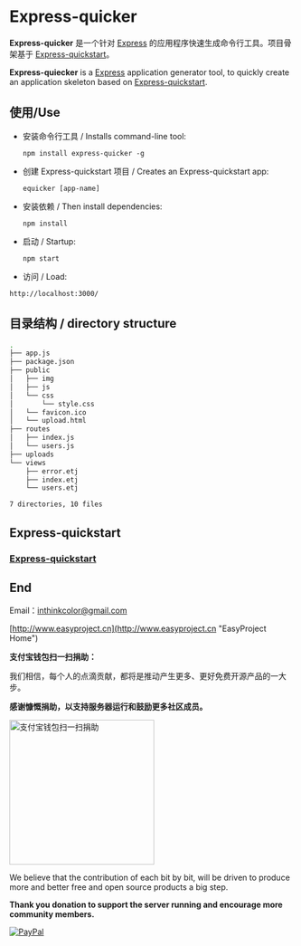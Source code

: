 # Express-quicker

**Express-quicker** 是一个针对 [Express](http://expressjs.com/ "Express - Node.js web application framework") 的应用程序快速生成命令行工具。项目骨架基于 [Express-quickstart](https://github.com/ushelp/Express-quickstart "Express-quickstart")。


**Express-quiecker** is a [Express](http://expressjs.com/ "Express - Node.js web application framework") application generator tool, to quickly create an application skeleton based on [Express-quickstart](https://github.com/ushelp/Express-quickstart "Express-quickstart").



## 使用/Use

- 安装命令行工具 / Installs command-line tool:
	```
	npm install express-quicker -g
	```

- 创建 Express-quickstart 项目 / Creates an Express-quickstart app:
	```
	equicker [app-name]
	```

- 安装依赖 / Then install dependencies:
	```
	npm install
	```
	
- 启动 / Startup:
	```
	npm start
	```

- 访问 / Load:

 `http://localhost:3000/`

## 目录结构 / directory structure


```sh
.
├── app.js
├── package.json
├── public
│   ├── img
│   ├── js
│   └── css
│       └── style.css
│   └── favicon.ico
│   └── upload.html
├── routes
│   ├── index.js
│   └── users.js
├── uploads
└── views
    ├── error.etj
    ├── index.etj
    └── users.etj

7 directories, 10 files
```
  
## Express-quickstart

### [Express-quickstart](https://github.com/ushelp/Express-quickstart "Express-quickstart")


## End

Email：<inthinkcolor@gmail.com>

[http://www.easyproject.cn](http://www.easyproject.cn "EasyProject Home")


**支付宝钱包扫一扫捐助：**

我们相信，每个人的点滴贡献，都将是推动产生更多、更好免费开源产品的一大步。

**感谢慷慨捐助，以支持服务器运行和鼓励更多社区成员。**

<img alt="支付宝钱包扫一扫捐助" src="http://www.easyproject.cn/images/s.png"  title="支付宝钱包扫一扫捐助"  height="256" width="256"></img>



We believe that the contribution of each bit by bit, will be driven to produce more and better free and open source products a big step.

**Thank you donation to support the server running and encourage more community members.**

[![PayPal](http://www.easyproject.cn/images/paypaldonation5.jpg)](https://www.paypal.me/easyproject/10 "Make payments with PayPal - it's fast, free and secure!")

